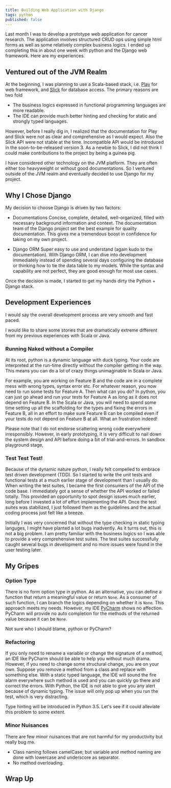 ```yaml
---
title: Building Web Application with Django
tags: python
published: false
---
```


Last month I was to develop a prototype web application for cancer research. The application involves structured CRUD ops using simple html forms as well as some relatively complex business logics. I ended up completing this in about one week with python and the Django web framework. Here are my experiences.

<!-- more -->

## Ventured out of the JVM Realm
At the beginning, I was planning to use a Scala-based stack, i.e. [Play](http://www.playframework.com) for web framework, and [Slick](http://slick.typesafe.com/) for database access. The primary reasons are two fold

* The business logics expressed in functional programming languages are more readable.
* The IDE can provide much better hinting and checking for static and strongly typed languages.

However, before I really dig in, I realized that the documentation for Play and Slick were not as clear and comprehensive as I would expect. Also the Slick API were not stable at the time. Incompatible API would be introduced in the soon-to-be-released version 3. As a newbie to Slick, I did not think I could make contributions to the project by being a guinea pig.

I have considered other technology on the JVM platform. They are often either too heavyweight or without good documentations. So I ventured outside of the JVM realm and eventually decided to use Django for my project.

## Why I Chose Django
My decision to choose Django is driven by two factors:

* Documentations
Concise, complete, detailed, well-organized, filled with necessary background information and context. The documentation team of the Django project set the best example for quality documentation. This gives me a tremendous boost in confidence for taking on my own project.

* Django ORM
Super easy to use and understand (again kudo to the documentation). With Django ORM, I can dive into development immediately instead of spending several days configuring the database or thinking how to tie the data table to my models. While the syntax and capability are not perfect, they are good enough for most use cases.

Once the decision is made, I started to get my hands dirty the Python + Django stack.

## Development Experiences
I would say the overall development process are very smooth and fast paced.

I would like to share some stories that are dramatically extreme different from my previous experiences with Scala or Java.


### Running Naked without a Compiler
At its root, python is a dynamic language with duck typing. Your code are interpreted at the run-time directly without the compiler getting in the way. This means you can do a lot of crazy things unimaginable in Scala or Java.

For example, you are working on Feature B and the code are in a complete mess with wrong types, syntax error etc. For whatever reason, you now need to run some tests for Feature A. Then what can you do? In python, you can just go ahead and run your tests for Feature A as long as it does not depend on Feature B. In the Scala or Java, you will need to spend some time setting up all the scaffolding for the types and fixing the errors in Feature B, all in an effort to make sure Feature B can be compiled even if your tests do not depend on Feature B at all. What an frustration indeed!

Please note that I do not endorse scattering wrong code everywhere irresponsibly.  However, in early prototyping, it is very difficult to nail down the system design and API before doing a bit of trial-and-errors. In sandbox playground stage,

### Test Test Test!
Because of the dynamic nature python, I  really felt compelled to embrace test driven development (TDD). So I started to write the unit tests and functional tests at a much earlier stage of development than I usually do. When writing the test suites, I became the first consumers of the API of the code base. I immediately got a sense of whether the API worked or failed totally. This provided an opportunity to spot design issues much earlier, long before I invested a lot of effort implementing the API. Once the test suites was stabilized, I just followed them as the guidelines and the actual coding process just felt like a breeze.

Initially I was very concerned that without the type checking in static typing languges, I might have planted a lot bugs inadvently. As it turns out, this is not a big problem. I am pretty familiar with the business logics so I was able to provide a very comprehensive test suites. The test suites successfully caught several bugs in development and no more issues were found in the user testing later.

## My Gripes



### Option Type
There is no form option type in python. As an alternative, you can define a function that return a meaningful value or return `None`. As a consumer of such function, I can branch the logics depending on whether it is `None`. This approach meets my needs. However, my IDE [PyCharm](http://www.jetbrains.com/pycharm/) shows no affection. PyCharm will provide no auto completion for the methods of the returned value because it can be `None`.

Not sure who I should blame, python or PyCharm?

### Refactoring
If you only need to rename a variable or change the signature of a method, an IDE like PyCharm should be able to help you without much drama. However, if you need to change some structural change, you are on your own. Suppose you remove a method from a class and replace with something else. With a static typed language, the IDE will sound the fire alarm everywhere such method is used and you can quickly go there and correct the errors. With Python, the IDE is not able to give you any alert because of dynamic typing. The issue will only pop up when you run the test, which is very distracting.

Type hinting will be introduced in Python 3.5. Let's see if it could alleviate this problem to some extent.

### Minor Nuisances
There are few minor nuisances that are not harmful for my productivity but really bug me.

* Class naming follows camelCase; but variable and method naming are done with lowercase and underscore as separator.
* No method overloading.

## Wrap Up

